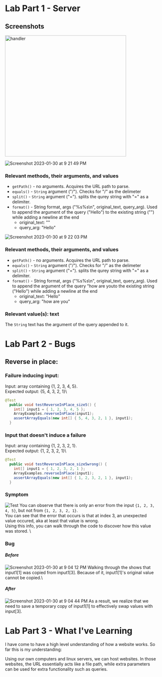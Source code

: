 # Lab Part 1 - Server
## Screenshots
<img src = "https://user-images.githubusercontent.com/122554370/215673114-affe51c2-782a-4366-9f7e-47fe5b001dd1.png" alt="handler" width="400px"/>

![Screenshot 2023-01-30 at 9 21 49 PM](https://user-images.githubusercontent.com/122554370/215672655-2bf14fb6-0c5f-44ed-a609-c76581d2f33d.png)
### Relevant methods, their arguments, and values
* `getPath()` - no arguments. Acquires the URL path to parse.
* `equals()` - `String` argument ("/"). Checks for "/" as the delimeter
* `split()` - `String` argument ("="). splits the qurey string with "=" as a delimiter. 
* `format()` - String format, args ("%s%s\n", original_text, query_arg). Used to append the argument of the query ("Hello") to the existing string ("") while adding a newline at the end
    * original_text: ""
    * query_arg: "Hello"

![Screenshot 2023-01-30 at 9 22 03 PM](https://user-images.githubusercontent.com/122554370/215672658-9144b964-c395-46ad-b2de-66ddad5ec0eb.png)
### Relevant methods, their arguments, and values
* `getPath()` - no arguments. Acquires the URL path to parse.
* `equals()` - `String` argument ("/"). Checks for "/" as the delimeter
* `split()` - `String` argument ("="). splits the qurey string with "=" as a delimiter. 
* `format()` - String format, args ("%s%s\n", original_text, query_arg). Used to append the argument of the query "how are youto the existing string ("Hello") while adding a newline at the end
    * original_text: "Hello"
    * query_arg: "how are you"


### Relevant value(s): text
The `String` text has the argument of the query appended to it.

# Lab Part 2 - Bugs
## Reverse in place: 
### Failure inducing input:
Input: array containing {1, 2, 3, 4, 5}.\
Expected output: {5, 4, 3, 2, 1}\
```java
@Test
  public void testReverseInPlace_size5() {
    int[] input1 = { 1, 2, 3, 4, 5 };
    ArrayExamples.reverseInPlace(input1);
    assertArrayEquals(new int[] { 5, 4, 3, 2, 1 }, input1);
  }
```
### Input that doesn't induce a failure
Input: array containing {1, 2, 3, 2, 1}.\
Expected output: {1, 2, 3, 2, 1}\
```java
@Test
  public void testReverseInPlace_size5wrong() {
    int[] input1 = { 1, 2, 3, 2, 1 };
    ArrayExamples.reverseInPlace(input1);
    assertArrayEquals(new int[] { 1, 2, 3, 2, 1 }, input1);
  }
```

### Symptom
![Test](https://user-images.githubusercontent.com/122554370/215671793-8aa8a989-faac-4883-a4f3-03fe0f9910b7.png)
You can observe that there is only an error from the input `{1, 2, 3, 4, 5}`, but not from `{1, 2, 3, 2, 1}`.\
You can see that the error that occurs is that at index 3, an unexpected value occured, aka at least that value is wrong.\
Using this info, you can walk through the code to discover how this value was stored. \


### Bug
##### Before
![Screenshot 2023-01-30 at 9 04 12 PM](https://user-images.githubusercontent.com/122554370/215670767-dd063f0d-51a3-4aa1-a769-eed57d50a699.png)
Walking through the shows that input1[1] was copied from input1[3]. Because of it, input1[1]'s original value cannot be copied.\
##### After
![Screenshot 2023-01-30 at 9 04 44 PM](https://user-images.githubusercontent.com/122554370/215670771-dd1148a0-3f25-4c03-9d8b-126afdf6a3be.png)
As a result, we realize that we need to save a temporary copy of input1[1] to effectively swap values with input[3]. 

# Lab Part 3 - What I've Learning
I have come to have a high level understanding of how a website works. So far this is my understanding:

Using our own computers and linux servers, we can host websites. In those websites, the URL essentially acts like a file path, while extra parameters can be used for extra functionality such as queries.
